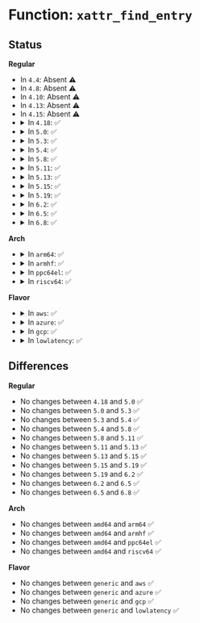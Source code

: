 # Function: <code>xattr_find_entry</code>

## Status
<b>Regular</b>
<ul>
<li>
In <code>4.4</code>: Absent ⚠️
</li>
<li>
In <code>4.8</code>: Absent ⚠️
</li>
<li>
In <code>4.10</code>: Absent ⚠️
</li>
<li>
In <code>4.13</code>: Absent ⚠️
</li>
<li>
In <code>4.15</code>: Absent ⚠️
</li>
<li>
<details>
<summary>In <code>4.18</code>: ✅</summary>

```c
int xattr_find_entry(struct inode *inode, struct ext4_xattr_entry **pentry, void *end, int name_index, const char *name, int sorted);
```

**Collision:** Unique Static

**Inline:** No

**Transformation:** False

**Instances:**

```
In fs/ext4/xattr.c (ffffffff8138c730)
Location: fs/ext4/xattr.c:281
Inline: False
Direct callers:
  - fs/ext4/xattr.c:ext4_xattr_get
  - fs/ext4/xattr.c:ext4_xattr_ibody_get
```
**Symbols:**

```
ffffffff8138c730-ffffffff8138c834: xattr_find_entry (STB_LOCAL)
```
</details>
</li>
<li>
<details>
<summary>In <code>5.0</code>: ✅</summary>

```c
int xattr_find_entry(struct inode *inode, struct ext4_xattr_entry **pentry, void *end, int name_index, const char *name, int sorted);
```

**Collision:** Unique Static

**Inline:** No

**Transformation:** False

**Instances:**

```
In fs/ext4/xattr.c (ffffffff813a5360)
Location: fs/ext4/xattr.c:281
Inline: False
Direct callers:
  - fs/ext4/xattr.c:ext4_xattr_get
  - fs/ext4/xattr.c:ext4_xattr_ibody_get
```
**Symbols:**

```
ffffffff813a5360-ffffffff813a5464: xattr_find_entry (STB_LOCAL)
```
</details>
</li>
<li>
<details>
<summary>In <code>5.3</code>: ✅</summary>

```c
int xattr_find_entry(struct inode *inode, struct ext4_xattr_entry **pentry, void *end, int name_index, const char *name, int sorted);
```

**Collision:** Unique Static

**Inline:** No

**Transformation:** False

**Instances:**

```
In fs/ext4/xattr.c (ffffffff813cf580)
Location: fs/ext4/xattr.c:281
Inline: False
Direct callers:
  - fs/ext4/xattr.c:ext4_xattr_get
  - fs/ext4/xattr.c:ext4_xattr_ibody_get
```
**Symbols:**

```
ffffffff813cf580-ffffffff813cf6a5: xattr_find_entry (STB_LOCAL)
```
</details>
</li>
<li>
<details>
<summary>In <code>5.4</code>: ✅</summary>

```c
int xattr_find_entry(struct inode *inode, struct ext4_xattr_entry **pentry, void *end, int name_index, const char *name, int sorted);
```

**Collision:** Unique Static

**Inline:** No

**Transformation:** False

**Instances:**

```
In fs/ext4/xattr.c (ffffffff813e8c50)
Location: fs/ext4/xattr.c:281
Inline: False
Direct callers:
  - fs/ext4/xattr.c:ext4_xattr_get
  - fs/ext4/xattr.c:ext4_xattr_ibody_get
```
**Symbols:**

```
ffffffff813e8c50-ffffffff813e8d75: xattr_find_entry (STB_LOCAL)
```
</details>
</li>
<li>
<details>
<summary>In <code>5.8</code>: ✅</summary>

```c
int xattr_find_entry(struct inode *inode, struct ext4_xattr_entry **pentry, void *end, int name_index, const char *name, int sorted);
```

**Collision:** Unique Static

**Inline:** No

**Transformation:** False

**Instances:**

```
In fs/ext4/xattr.c (ffffffff81435aa0)
Location: fs/ext4/xattr.c:283
Inline: False
Direct callers:
  - fs/ext4/xattr.c:ext4_xattr_ibody_find
  - fs/ext4/xattr.c:ext4_xattr_block_find
  - fs/ext4/xattr.c:ext4_xattr_ibody_get
  - fs/ext4/xattr.c:ext4_xattr_block_get
```
**Symbols:**

```
ffffffff81435aa0-ffffffff81435bcb: xattr_find_entry (STB_LOCAL)
```
</details>
</li>
<li>
<details>
<summary>In <code>5.11</code>: ✅</summary>

```c
int xattr_find_entry(struct inode *inode, struct ext4_xattr_entry **pentry, void *end, int name_index, const char *name, int sorted);
```

**Collision:** Unique Static

**Inline:** No

**Transformation:** False

**Instances:**

```
In fs/ext4/xattr.c (ffffffff8144e4e0)
Location: fs/ext4/xattr.c:283
Inline: False
Direct callers:
  - fs/ext4/xattr.c:ext4_xattr_ibody_find
  - fs/ext4/xattr.c:ext4_xattr_block_find
  - fs/ext4/xattr.c:ext4_xattr_ibody_get
  - fs/ext4/xattr.c:ext4_xattr_block_get
```
**Symbols:**

```
ffffffff8144e4e0-ffffffff8144e60b: xattr_find_entry (STB_LOCAL)
```
</details>
</li>
<li>
<details>
<summary>In <code>5.13</code>: ✅</summary>

```c
int xattr_find_entry(struct inode *inode, struct ext4_xattr_entry **pentry, void *end, int name_index, const char *name, int sorted);
```

**Collision:** Unique Static

**Inline:** No

**Transformation:** False

**Instances:**

```
In fs/ext4/xattr.c (ffffffff81453ff0)
Location: fs/ext4/xattr.c:283
Inline: False
Direct callers:
  - fs/ext4/xattr.c:ext4_xattr_ibody_find
  - fs/ext4/xattr.c:ext4_xattr_block_find
  - fs/ext4/xattr.c:ext4_xattr_ibody_get
  - fs/ext4/xattr.c:ext4_xattr_block_get
```
**Symbols:**

```
ffffffff81453ff0-ffffffff8145411b: xattr_find_entry (STB_LOCAL)
```
</details>
</li>
<li>
<details>
<summary>In <code>5.15</code>: ✅</summary>

```c
int xattr_find_entry(struct inode *inode, struct ext4_xattr_entry **pentry, void *end, int name_index, const char *name, int sorted);
```

**Collision:** Unique Static

**Inline:** No

**Transformation:** False

**Instances:**

```
In fs/ext4/xattr.c (ffffffff814a8090)
Location: fs/ext4/xattr.c:283
Inline: False
Direct callers:
  - fs/ext4/xattr.c:ext4_xattr_ibody_find
  - fs/ext4/xattr.c:ext4_xattr_block_find
  - fs/ext4/xattr.c:ext4_xattr_ibody_get
  - fs/ext4/xattr.c:ext4_xattr_block_get
```
**Symbols:**

```
ffffffff814a8090-ffffffff814a81bb: xattr_find_entry (STB_LOCAL)
```
</details>
</li>
<li>
<details>
<summary>In <code>5.19</code>: ✅</summary>

```c
int xattr_find_entry(struct inode *inode, struct ext4_xattr_entry **pentry, void *end, int name_index, const char *name, int sorted);
```

**Collision:** Unique Static

**Inline:** No

**Transformation:** False

**Instances:**

```
In fs/ext4/xattr.c (ffffffff8152f9e0)
Location: fs/ext4/xattr.c:283
Inline: False
Direct callers:
  - fs/ext4/xattr.c:ext4_xattr_ibody_find
  - fs/ext4/xattr.c:ext4_xattr_block_find
  - fs/ext4/xattr.c:ext4_xattr_ibody_get
  - fs/ext4/xattr.c:ext4_xattr_block_get
```
**Symbols:**

```
ffffffff8152f9e0-ffffffff8152fb2a: xattr_find_entry (STB_LOCAL)
```
</details>
</li>
<li>
<details>
<summary>In <code>6.2</code>: ✅</summary>

```c
int xattr_find_entry(struct inode *inode, struct ext4_xattr_entry **pentry, void *end, int name_index, const char *name, int sorted);
```

**Collision:** Unique Static

**Inline:** No

**Transformation:** False

**Instances:**

```
In fs/ext4/xattr.c (ffffffff815cdcd0)
Location: fs/ext4/xattr.c:285
Inline: False
Direct callers:
  - fs/ext4/xattr.c:ext4_xattr_ibody_find
  - fs/ext4/xattr.c:ext4_xattr_block_find
  - fs/ext4/xattr.c:ext4_xattr_ibody_get
  - fs/ext4/xattr.c:ext4_xattr_block_get
```
**Symbols:**

```
ffffffff815cdcd0-ffffffff815cde1a: xattr_find_entry (STB_LOCAL)
```
</details>
</li>
<li>
<details>
<summary>In <code>6.5</code>: ✅</summary>

```c
int xattr_find_entry(struct inode *inode, struct ext4_xattr_entry **pentry, void *end, int name_index, const char *name, int sorted);
```

**Collision:** Unique Static

**Inline:** No

**Transformation:** False

**Instances:**

```
In fs/ext4/xattr.c (ffffffff816055c0)
Location: fs/ext4/xattr.c:323
Inline: False
Direct callers:
  - fs/ext4/xattr.c:ext4_xattr_ibody_find
  - fs/ext4/xattr.c:ext4_xattr_block_find
  - fs/ext4/xattr.c:ext4_xattr_ibody_get
  - fs/ext4/xattr.c:ext4_xattr_block_get
```
**Symbols:**

```
ffffffff816055c0-ffffffff81605712: xattr_find_entry (STB_LOCAL)
```
</details>
</li>
<li>
<details>
<summary>In <code>6.8</code>: ✅</summary>

```c
int xattr_find_entry(struct inode *inode, struct ext4_xattr_entry **pentry, void *end, int name_index, const char *name, int sorted);
```

**Collision:** Unique Static

**Inline:** No

**Transformation:** False

**Instances:**

```
In fs/ext4/xattr.c (ffffffff8163e280)
Location: fs/ext4/xattr.c:323
Inline: False
Direct callers:
  - fs/ext4/xattr.c:ext4_xattr_ibody_find
  - fs/ext4/xattr.c:ext4_xattr_block_find
  - fs/ext4/xattr.c:ext4_xattr_ibody_get
  - fs/ext4/xattr.c:ext4_xattr_block_get
```
**Symbols:**

```
ffffffff8163e280-ffffffff8163e3d2: xattr_find_entry (STB_LOCAL)
```
</details>
</li>
</ul>
<b>Arch</b>
<ul>
<li>
<details>
<summary>In <code>arm64</code>: ✅</summary>

```c
int xattr_find_entry(struct inode *inode, struct ext4_xattr_entry **pentry, void *end, int name_index, const char *name, int sorted);
```

**Collision:** Unique Static

**Inline:** No

**Transformation:** False

**Instances:**

```
In fs/ext4/xattr.c (ffff8000104c1a80)
Location: fs/ext4/xattr.c:281
Inline: False
Direct callers:
  - fs/ext4/xattr.c:ext4_xattr_get
  - fs/ext4/xattr.c:ext4_xattr_ibody_get
```
**Symbols:**

```
ffff8000104c1a80-ffff8000104c1bf8: xattr_find_entry (STB_LOCAL)
```
</details>
</li>
<li>
<details>
<summary>In <code>armhf</code>: ✅</summary>

```c
int xattr_find_entry(struct inode *inode, struct ext4_xattr_entry **pentry, void *end, int name_index, const char *name, int sorted);
```

**Collision:** Unique Static

**Inline:** No

**Transformation:** False

**Instances:**

```
In fs/ext4/xattr.c (c068568c)
Location: fs/ext4/xattr.c:281
Inline: False
Direct callers:
  - fs/ext4/xattr.c:ext4_xattr_get
  - fs/ext4/xattr.c:ext4_xattr_ibody_get
```
**Symbols:**

```
c068568c-c06857e0: xattr_find_entry (STB_LOCAL)
```
</details>
</li>
<li>
<details>
<summary>In <code>ppc64el</code>: ✅</summary>

```c
int xattr_find_entry(struct inode *inode, struct ext4_xattr_entry **pentry, void *end, int name_index, const char *name, int sorted);
```

**Collision:** Unique Static

**Inline:** No

**Transformation:** False

**Instances:**

```
In fs/ext4/xattr.c (c0000000005f8790)
Location: fs/ext4/xattr.c:281
Inline: False
Direct callers:
  - fs/ext4/xattr.c:ext4_xattr_get
  - fs/ext4/xattr.c:ext4_xattr_ibody_get
```
**Symbols:**

```
c0000000005f8790-c0000000005f895c: xattr_find_entry (STB_LOCAL)
```
</details>
</li>
<li>
<details>
<summary>In <code>riscv64</code>: ✅</summary>

```c
int xattr_find_entry(struct inode *inode, struct ext4_xattr_entry **pentry, void *end, int name_index, const char *name, int sorted);
```

**Collision:** Unique Static

**Inline:** No

**Transformation:** False

**Instances:**

```
In fs/ext4/xattr.c (ffffffe00033cffc)
Location: fs/ext4/xattr.c:281
Inline: False
Direct callers:
  - fs/ext4/xattr.c:ext4_xattr_get
  - fs/ext4/xattr.c:ext4_xattr_ibody_get
```
**Symbols:**

```
ffffffe00033cffc-ffffffe00033d102: xattr_find_entry (STB_LOCAL)
```
</details>
</li>
</ul>
<b>Flavor</b>
<ul>
<li>
<details>
<summary>In <code>aws</code>: ✅</summary>

```c
int xattr_find_entry(struct inode *inode, struct ext4_xattr_entry **pentry, void *end, int name_index, const char *name, int sorted);
```

**Collision:** Unique Static

**Inline:** No

**Transformation:** False

**Instances:**

```
In fs/ext4/xattr.c (ffffffff813e1230)
Location: fs/ext4/xattr.c:281
Inline: False
Direct callers:
  - fs/ext4/xattr.c:ext4_xattr_get
  - fs/ext4/xattr.c:ext4_xattr_ibody_get
```
**Symbols:**

```
ffffffff813e1230-ffffffff813e1355: xattr_find_entry (STB_LOCAL)
```
</details>
</li>
<li>
<details>
<summary>In <code>azure</code>: ✅</summary>

```c
int xattr_find_entry(struct inode *inode, struct ext4_xattr_entry **pentry, void *end, int name_index, const char *name, int sorted);
```

**Collision:** Unique Static

**Inline:** No

**Transformation:** False

**Instances:**

```
In fs/ext4/xattr.c (ffffffff813d1cb0)
Location: fs/ext4/xattr.c:281
Inline: False
Direct callers:
  - fs/ext4/xattr.c:ext4_xattr_get
  - fs/ext4/xattr.c:ext4_xattr_ibody_get
```
**Symbols:**

```
ffffffff813d1cb0-ffffffff813d1dd5: xattr_find_entry (STB_LOCAL)
```
</details>
</li>
<li>
<details>
<summary>In <code>gcp</code>: ✅</summary>

```c
int xattr_find_entry(struct inode *inode, struct ext4_xattr_entry **pentry, void *end, int name_index, const char *name, int sorted);
```

**Collision:** Unique Static

**Inline:** No

**Transformation:** False

**Instances:**

```
In fs/ext4/xattr.c (ffffffff813de5b0)
Location: fs/ext4/xattr.c:281
Inline: False
Direct callers:
  - fs/ext4/xattr.c:ext4_xattr_get
  - fs/ext4/xattr.c:ext4_xattr_ibody_get
```
**Symbols:**

```
ffffffff813de5b0-ffffffff813de6d5: xattr_find_entry (STB_LOCAL)
```
</details>
</li>
<li>
<details>
<summary>In <code>lowlatency</code>: ✅</summary>

```c
int xattr_find_entry(struct inode *inode, struct ext4_xattr_entry **pentry, void *end, int name_index, const char *name, int sorted);
```

**Collision:** Unique Static

**Inline:** No

**Transformation:** False

**Instances:**

```
In fs/ext4/xattr.c (ffffffff813f39d0)
Location: fs/ext4/xattr.c:281
Inline: False
Direct callers:
  - fs/ext4/xattr.c:ext4_xattr_get
  - fs/ext4/xattr.c:ext4_xattr_ibody_get
```
**Symbols:**

```
ffffffff813f39d0-ffffffff813f3af5: xattr_find_entry (STB_LOCAL)
```
</details>
</li>
</ul>

## Differences
<b>Regular</b>
<ul>
<li>
No changes between <code>4.18</code> and <code>5.0</code> ✅
</li>
<li>
No changes between <code>5.0</code> and <code>5.3</code> ✅
</li>
<li>
No changes between <code>5.3</code> and <code>5.4</code> ✅
</li>
<li>
No changes between <code>5.4</code> and <code>5.8</code> ✅
</li>
<li>
No changes between <code>5.8</code> and <code>5.11</code> ✅
</li>
<li>
No changes between <code>5.11</code> and <code>5.13</code> ✅
</li>
<li>
No changes between <code>5.13</code> and <code>5.15</code> ✅
</li>
<li>
No changes between <code>5.15</code> and <code>5.19</code> ✅
</li>
<li>
No changes between <code>5.19</code> and <code>6.2</code> ✅
</li>
<li>
No changes between <code>6.2</code> and <code>6.5</code> ✅
</li>
<li>
No changes between <code>6.5</code> and <code>6.8</code> ✅
</li>
</ul>
<b>Arch</b>
<ul>
<li>
No changes between <code>amd64</code> and <code>arm64</code> ✅
</li>
<li>
No changes between <code>amd64</code> and <code>armhf</code> ✅
</li>
<li>
No changes between <code>amd64</code> and <code>ppc64el</code> ✅
</li>
<li>
No changes between <code>amd64</code> and <code>riscv64</code> ✅
</li>
</ul>
<b>Flavor</b>
<ul>
<li>
No changes between <code>generic</code> and <code>aws</code> ✅
</li>
<li>
No changes between <code>generic</code> and <code>azure</code> ✅
</li>
<li>
No changes between <code>generic</code> and <code>gcp</code> ✅
</li>
<li>
No changes between <code>generic</code> and <code>lowlatency</code> ✅
</li>
</ul>

